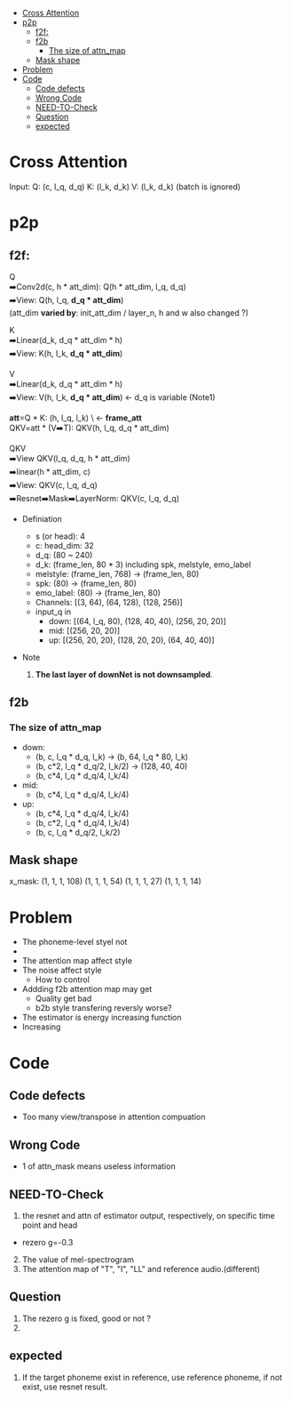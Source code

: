 - [Cross Attention](#cross-attention)
- [p2p](#p2p)
  - [f2f:](#f2f)
  - [f2b](#f2b)
    - [The size of attn\_map](#the-size-of-attn_map)
  - [Mask shape](#mask-shape)
- [Problem](#problem)
- [Code](#code)
  - [Code defects](#code-defects)
  - [Wrong Code](#wrong-code)
  - [NEED-TO-Check](#need-to-check)
  - [Question](#question)
  - [expected](#expected)


# Cross Attention
Input: 
Q: (c, l_q, d_q)
K: (l_k, d_k)
V: (l_k, d_k)
(batch is ignored)

# p2p 

## f2f:

Q \
:arrow_right:Conv2d(c, h * att_dim): Q(h * att_dim, l_q, d_q) \
:arrow_right:View: Q(h, l_q, **d_q * att_dim**) \
(att_dim **varied by**: init_att_dim / layer_n, h and w also changed ?)

K \
:arrow_right:Linear(d_k, d_q * att_dim * h)\
:arrow_right:View: K(h, l_k, **d_q * att_dim**) 

V \
:arrow_right:Linear(d_k, d_q * att_dim * h)\
:arrow_right:View: V(h, l_k, **d_q * att_dim**)  <- d_q is variable (Note1)

**att**=Q * K: (h, l_q, l_k) \  <- **frame_att** \
QKV=att * (V:arrow_right:T): QKV(h, l_q, d_q * att_dim)

QKV \
:arrow_right:View QKV(l_q, d_q, h * att_dim) \
:arrow_right:linear(h * att_dim, c)\
:arrow_right:View: QKV(c, l_q, d_q)\
:arrow_right:Resnet:arrow_right:Mask:arrow_right:LayerNorm: QKV(c, l_q, d_q)


- Definiation
  - s (or head): 4
  - c: head_dim: 32
  - d_q: (80 ~ 240)
  - d_k: (frame_len, 80 * 3) including spk, melstyle, emo_label
  - melstyle: (frame_len, 768) -> (frame_len, 80)
  - spk: (80) -> (frame_len, 80)
  - emo_label: (80) -> (frame_len, 80)
  - Channels: [(3, 64), (64, 128), (128, 256)]
  - input_q in 
    - down: [(64, l_q, 80), (128, 40, 40), (256, 20, 20)]
    - mid: [(256, 20, 20)]
    - up: [(256, 20, 20), (128, 20, 20), (64, 40, 40)]

- Note
  1. **The last layer of downNet is not downsampled**.


## f2b
### The size of attn_map 
 - down: 
   - (b, c, l_q * d_q, l_k)       -> (b, 64, l_q * 80, l_k)
   - (b, c*2, l_q * d_q/2, l_k/2) -> (128, 40, 40)
   - (b, c*4, l_q * d_q/4, l_k/4)
 - mid: 
   - (b, c*4, l_q * d_q/4, l_k/4)
 - up: 
   - (b, c*4, l_q * d_q/4, l_k/4)
   - (b, c*2, l_q * d_q/4, l_k/4)
   - (b, c, l_q * d_q/2, l_k/2)


## Mask shape
x_mask: 
(1, 1, 1, 108)
(1, 1, 1, 54)
(1, 1, 1, 27)
(1, 1, 1, 14)

# Problem
- The phoneme-level styel not 
- 
- The attention map affect style
- The noise affect style
  - How to control
- Addding f2b attention map may get
  - Quality get bad
  - b2b style transfering reversly worse?
- The estimator is energy increasing function
- Increasing 

# Code
## Code defects
- Too many view/transpose in attention compuation

## Wrong Code 
- 1 of attn_mask means useless information

## NEED-TO-Check
1. the resnet and attn of estimator output, respectively, on specific time point and head
  - rezero g=-0.3
2. The value of mel-spectrogram
3. The attention map of "T", "I", "LL" and reference audio.(different)

## Question
1. The rezero g is fixed, good or not ?
2. 

## expected
1. If the target phoneme exist in reference, use reference phoneme, if not exist, use resnet result.
